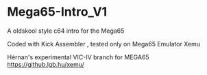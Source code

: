 # Mega65-Intro_V1
A oldskool style c64 intro for the Mega65 

Coded with Kick Assembler , tested only on Mega65 Emulator Xemu

Hérnan's experimental VIC-IV branch for MEGA65
https://github.lgb.hu/xemu/
